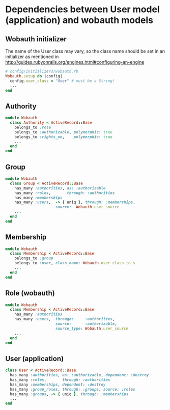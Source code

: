 Dependencies between User model (application) and wobauth models
================================================================

Wobauth initializer
-------------------
The name of the User class may vary, so the class name should
be set in an initializer as mentioned in 
http://guides.rubyonrails.org/engines.html#configuring-an-engine

```ruby
# config/initializers/wobauth.rb
Wobauth.setup do |config|
  config.user_class = "User" # must be a String!
  ...
end
```

Authority
---------

```ruby
module Wobauth
  class Authority < ActiveRecord::Base
    belongs_to :role
    belongs_to :authorizable, polymorphic: true
    belongs_to :rights_on,    polymorphic: true
    ...
  end
end
```


Group
-----

```ruby
module Wobauth
  class Group < ActiveRecord::Base
    has_many :authorities, as: :authorizable
    has_many :roles,       through: :authorities
    has_many :memberships
    has_many :users,  -> { uniq }, through: :memberships, 
                      source:  Wobauth.user_source
    ...
  end
end
```

Membership
----------

```ruby
module Wobauth
  class Membership < ActiveRecord::Base
    belongs_to :group
    belongs_to :user, class_name: Wobauth.user_class.to_s
    ...
  end
end
```

Role (wobauth)
--------------

```ruby
module Wobauth
  class Membership < ActiveRecord::Base
    has_many :authorities
    has_many :users,  through:     :authorities,
                      source:      :authorizable,
                      source_type: Wobauth.user_source
    ...
  end
end
```

User (application)
------------------

```ruby
class User < ActiveRecord::Base
  has_many :authorities, as: :authorizable, dependent: :destroy
  has_many :roles,       through: :authorities
  has_many :memberships, dependent: :destroy
  has_many :group_roles, through: :groups, source: :roles
  has_many :groups, -> { uniq }, through: :memberships
  ...
end
```
